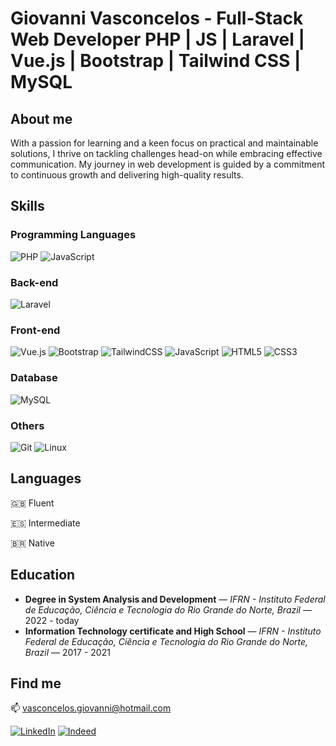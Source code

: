 # Giovanni Vasconcelos - Full-Stack Web Developer PHP | JS | Laravel | Vue.js | Bootstrap | Tailwind CSS | MySQL

## About me
With a passion for learning and a keen focus on practical and maintainable solutions, I thrive on tackling challenges head-on while embracing effective communication. My journey in web development is guided by a commitment to continuous growth and delivering high-quality results.

## Skills
### Programming Languages
![PHP](https://img.shields.io/badge/php-%23777BB4.svg?style=for-the-badge&logo=php&logoColor=white)
![JavaScript](https://img.shields.io/badge/javascript-%23323330.svg?style=for-the-badge&logo=javascript&logoColor=%23F7DF1E)

### Back-end
![Laravel](https://img.shields.io/badge/laravel-%23FF2D20.svg?style=for-the-badge&logo=laravel&logoColor=white)

### Front-end
![Vue.js](https://img.shields.io/badge/vuejs-%2335495e.svg?style=for-the-badge&logo=vuedotjs&logoColor=%234FC08D)
![Bootstrap](https://img.shields.io/badge/bootstrap-%23563D7C.svg?style=for-the-badge&logo=bootstrap&logoColor=white)
![TailwindCSS](https://img.shields.io/badge/tailwindcss-%2338B2AC.svg?style=for-the-badge&logo=tailwind-css&logoColor=white)
![JavaScript](https://img.shields.io/badge/javascript-%23323330.svg?style=for-the-badge&logo=javascript&logoColor=%23F7DF1E)
![HTML5](https://img.shields.io/badge/html5-%23E34F26.svg?style=for-the-badge&logo=html5&logoColor=white)
![CSS3](https://img.shields.io/badge/css3-%231572B6.svg?style=for-the-badge&logo=css3&logoColor=white)


### Database
![MySQL](https://img.shields.io/badge/mysql-%2300f.svg?style=for-the-badge&logo=mysql&logoColor=white)

### Others
![Git](https://img.shields.io/badge/git-%23F05033.svg?style=for-the-badge&logo=git&logoColor=white)
![Linux](https://img.shields.io/badge/Linux-FCC624?style=for-the-badge&logo=linux&logoColor=black)

## Languages

🇬🇧 Fluent

🇪🇸 Intermediate

🇧🇷 Native

## Education
- **Degree in System Analysis and Development** — *IFRN - Instituto Federal de Educação, Ciência e Tecnologia do Rio Grande do Norte, Brazil* — 2022 - today
- **Information Technology certificate and High School** — *IFRN - Instituto Federal de Educação, Ciência e Tecnologia do Rio Grande do Norte, Brazil* — 2017 - 2021

## Find me

📫 vasconcelos.giovanni@hotmail.com

[![LinkedIn](https://img.shields.io/badge/linkedin-%230077B5.svg?style=for-the-badge&logo=linkedin&logoColor=white)](https://www.linkedin.com/in/vasconcelos-giovanni)
[![Indeed](https://img.shields.io/badge/indeed-003A9B?style=for-the-badge&logo=indeed&logoColor=white)](https://my.indeed.com/p/giovanniv-mfy2ybq)

